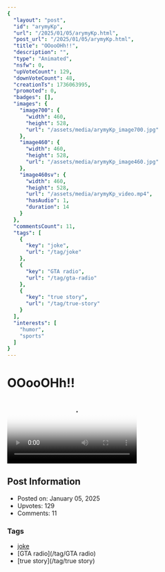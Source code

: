 ```yaml
---
{
  "layout": "post",
  "id": "arymyKp",
  "url": "/2025/01/05/arymyKp.html",
  "post_url": "/2025/01/05/arymyKp.html",
  "title": "OOooOHh!!",
  "description": "",
  "type": "Animated",
  "nsfw": 0,
  "upVoteCount": 129,
  "downVoteCount": 48,
  "creationTs": 1736063995,
  "promoted": 0,
  "badges": [],
  "images": {
    "image700": {
      "width": 460,
      "height": 528,
      "url": "/assets/media/arymyKp_image700.jpg"
    },
    "image460": {
      "width": 460,
      "height": 528,
      "url": "/assets/media/arymyKp_image460.jpg"
    },
    "image460sv": {
      "width": 460,
      "height": 528,
      "url": "/assets/media/arymyKp_video.mp4",
      "hasAudio": 1,
      "duration": 14
    }
  },
  "commentsCount": 11,
  "tags": [
    {
      "key": "joke",
      "url": "/tag/joke"
    },
    {
      "key": "GTA radio",
      "url": "/tag/gta-radio"
    },
    {
      "key": "true story",
      "url": "/tag/true-story"
    }
  ],
  "interests": [
    "humor",
    "sports"
  ]
}
---
```


# OOooOHh!!

<video controls playsinline loop poster="/assets/media/arymyKp_image460.jpg">
  <source src="/assets/media/arymyKp_video.mp4" type="video/mp4">
  Your browser does not support the video tag.
</video>

## Post Information

- Posted on: January 05, 2025
- Upvotes: 129
- Comments: 11

### Tags

- [joke](/tag/joke)
- [GTA radio](/tag/GTA radio)
- [true story](/tag/true story)
